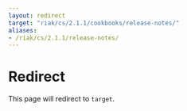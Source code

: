 ```yaml
---
layout: redirect
target: "riak/cs/2.1.1/cookbooks/release-notes/"
aliases:
- /riak/cs/2.1.1/release-notes/
---
```


# Redirect

This page will redirect to `target`.
